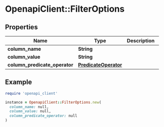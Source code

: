 # OpenapiClient::FilterOptions

## Properties

| Name | Type | Description | Notes |
| ---- | ---- | ----------- | ----- |
| **column_name** | **String** |  | [optional] |
| **column_value** | **String** |  | [optional] |
| **column_predicate_operator** | [**PredicateOperator**](PredicateOperator.md) |  | [optional] |

## Example

```ruby
require 'openapi_client'

instance = OpenapiClient::FilterOptions.new(
  column_name: null,
  column_value: null,
  column_predicate_operator: null
)
```

